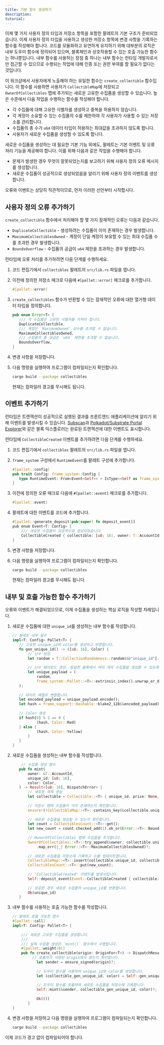 ```yaml
---
title: 기본 함수 생성하기
description:
tutorial:
---
```


이제 몇 가지 사용자 정의 타입과 저장소 항목을 포함한 팔레트의 기본 구조가 준비되었습니다.
이제 사용자 정의 타입을 사용하고 생성한 저장소 항목에 변경 사항을 기록하는 함수를 작성해야 합니다.
코드를 모듈화하고 유연하게 유지하기 위해 대부분의 로직은 내부 도우미 함수에 정의되어 있으며, 블록체인과 상호작용할 수 있는 호출 가능한 함수는 하나뿐입니다.
내부 함수를 사용하는 장점 중 하나는 내부 함수는 런타임 개발자로서만 접근할 수 있으므로 수행되는 작업에 대해 인증 또는 권한 부여를 할 필요가 없다는 것입니다.

이 워크샵에서 사용자에게 노출해야 하는 유일한 함수는 `create_collectible` 함수입니다.
이 함수를 사용하면 사용자가 `CollectibleMap`에 저장되고 `OwnerOfCollectibles` 맵에 추가되는 새로운 고유한 수집품을 생성할 수 있습니다.
높은 수준에서 다음 작업을 수행하는 함수를 작성해야 합니다.

- 각 수집품에 대해 고유한 식별자를 생성하고 중복을 허용하지 않습니다.
- 각 계정이 소유할 수 있는 수집품의 수를 제한하여 각 사용자가 사용할 수 있는 저장소를 관리합니다.
- 수집품의 총 수가 `u64` 데이터 타입이 허용하는 최대값을 초과하지 않도록 합니다.
- 사용자가 새로운 수집품을 생성할 수 있도록 합니다.

새로운 수집품을 생성하는 데 필요한 기본 기능 외에도, 팔레트는 기본 이벤트 및 오류 처리 기능을 제공해야 합니다.
이를 위해 다음과 같은 작업을 수행해야 합니다.

- 문제가 발생한 경우 무엇이 잘못되었는지를 보고하기 위해 사용자 정의 오류 메시지를 생성합니다.
- 새로운 수집품이 성공적으로 생성되었음을 알리기 위해 사용자 정의 이벤트를 생성합니다.

오류와 이벤트는 상당히 직관적이므로, 먼저 이러한 선언부터 시작합시다.

## 사용자 정의 오류 추가하기

`create_collectible` 함수에서 처리해야 할 몇 가지 잠재적인 오류는 다음과 같습니다.

- `DuplicateCollectible` - 생성하려는 수집품이 이미 존재하는 경우 발생합니다.
- `MaximumCollectiblesOwned` - 계정이 단일 계정이 보유할 수 있는 최대 수집품 수를 초과한 경우 발생합니다.
- `BoundsOverflow` - 수집품의 공급이 `u64` 제한을 초과하는 경우 발생합니다.

런타임에 오류 처리를 추가하려면 다음 단계를 수행하세요.

1. 코드 편집기에서 `collectibles` 팔레트의 `src/lib.rs` 파일을 엽니다.

2. 이전에 정의한 저장소 매크로 다음에 `#[pallet::error]` 매크로를 추가합니다.

	 ```rust
	 #[pallet::error]
	 ```

1. `create_collectibles` 함수가 반환할 수 있는 잠재적인 오류에 대한 열거형 데이터 타입을 정의합니다.

	 ```rust
	 pub enum Error<T> {
		/// 각 수집품은 고유한 식별자를 가져야 합니다.
		DuplicateCollectible,
		/// 계정은 `MaximumOwned` 상수를 초과할 수 없습니다.
		MaximumCollectiblesOwned,
		/// 수집품의 총 공급은 `u64` 제한을 초과할 수 없습니다.
		BoundsOverflow,
	}
	```

1. 변경 사항을 저장합니다.

1. 다음 명령을 실행하여 프로그램이 컴파일되는지 확인합니다.

   ```bash
   cargo build --package collectibles
   ```

   현재는 컴파일러 경고를 무시해도 됩니다.

## 이벤트 추가하기

런타임은 트랜잭션이 성공적으로 실행된 결과를 프론트엔드 애플리케이션에 알리기 위해 이벤트를 발생시킬 수 있습니다.
[Subscan](https://www.subscan.io/)과 [Polkadot/Substrate Portal Explorer](https://polkadot.js.org/apps/?rpc=wss%3A%2F%2Frpc.polkadot.io#/explorer)와 같은 블록 익스플로러는 완료된 트랜잭션에 대한 이벤트도 표시합니다.

런타임에 `CollectibleCreated` 이벤트를 추가하려면 다음 단계를 수행하세요.

1. 코드 편집기에서 `collectibles` 팔레트의 `src/lib.rs` 파일을 엽니다.

1. `frame_system` 구성에서 `RuntimeEvent`를 팔레트 구성에 추가합니다.

	 ```rust
	 #[pallet::config]
     pub trait Config: frame_system::Config {
		type RuntimeEvent: From<Event<Self>> + IsType<<Self as frame_system::Config>::RuntimeEvent>;
	}
	 ```

2. 이전에 정의한 오류 매크로 다음에 `#[pallet::event]` 매크로를 추가합니다.

	 ```rust
	 #[pallet::event]
	 ```

1. 팔레트에 대한 이벤트를 코드에 추가합니다.

	 ```rust
	 #[pallet::generate_deposit(pub(super) fn deposit_event)]
	 pub enum Event<T: Config> {
		 /// 새로운 수집품이 성공적으로 생성되었습니다.
		 CollectibleCreated { collectible: [u8; 16], owner: T::AccountId },
	 }
	 ```

1. 변경 사항을 저장합니다.

1. 다음 명령을 실행하여 프로그램이 컴파일되는지 확인합니다.

   ```bash
   cargo build --package collectibles
   ```

   현재는 컴파일러 경고를 무시해도 됩니다.

## 내부 및 호출 가능한 함수 추가하기

오류와 이벤트가 해결되었으므로, 이제 수집품을 생성하는 핵심 로직을 작성할 차례입니다.

1. 새로운 수집품에 대한 `unique_id`를 생성하는 내부 함수를 작성합니다.

	 ```rust
	 // 팔레트 내부 함수
	impl<T: Config> Pallet<T> {
		// 고유한 unique_id와 color를 생성하고 반환합니다.
		fn gen_unique_id() -> ([u8; 16], Color) {
			// 난수 생성
			let random = T::CollectionRandomness::random(&b"unique_id"[..]).0;
			
			// 난수 페이로드 생성. 동일한 블록에서 여러 개의 수집품을 생성할 수 있도록 고유성을 유지합니다.
			let unique_payload = (
				random,
				frame_system::Pallet::<T>::extrinsic_index().unwrap_or_default(),frame_system::Pallet::<T>::block_number(),
		);
		
		// 바이트 배열로 변환합니다.
		let encoded_payload = unique_payload.encode();
		let hash = frame_support::Hashable::blake2_128(&encoded_payload);
		
		// Color 생성
		if hash[0] % 2 == 0 {
				(hash, Color::Red)
		} else {
				(hash, Color::Yellow)
			} 
		}
	}
   ```

1. 새로운 수집품을 생성하는 내부 함수를 작성합니다.

	 ```rust
	     // 수집품 생성 함수
		pub fn mint(
			owner: &T::AccountId,
			unique_id: [u8; 16],
			color: Color,
		) -> Result<[u8; 16], DispatchError> {
			// 새로운 객체 생성
			let collectible = Collectible::<T> { unique_id, price: None, color, owner: owner.clone() };
			
			// 저장소 맵에 수집품이 이미 존재하는지 확인합니다.
			ensure!(!CollectibleMap::<T>::contains_key(&collectible.unique_id), Error::<T>::DuplicateCollectible);
			
			// 새로운 수집품을 생성할 수 있는지 확인합니다.
			let count = CollectiblesCount::<T>::get();
			let new_count = count.checked_add(1).ok_or(Error::<T>::BoundsOverflow)?;
			
			// OwnerOfCollectibles 맵에 수집품을 추가합니다.
			OwnerOfCollectibles::<T>::try_append(&owner, collectible.unique_id)
				.map_err(|_| Error::<T>::MaximumCollectiblesOwned)?;
			
			// 새로운 수집품을 저장소에 기록하고 수를 업데이트합니다.
			CollectibleMap::<T>::insert(collectible.unique_id, collectible);
			CollectiblesCount::<T>::put(new_count);
			
			// "CollectibleCreated" 이벤트를 발생시킵니다.
			Self::deposit_event(Event::CollectibleCreated { collectible: unique_id, owner: owner.clone() });
			
			// 성공한 경우 새로운 수집품의 unique_id를 반환합니다.
			Ok(unique_id)
		}
   ```

2. 내부 함수를 사용하는 호출 가능한 함수를 작성합니다.

	 ```rust
	 // 팔레트 호출 가능한 함수
	 #[pallet::call]
	 impl<T: Config> Pallet<T> {
		 
		 /// 새로운 고유한 수집품을 생성합니다.
		 ///
		 /// 실제 수집품 생성은 `mint()` 함수에서 수행됩니다.
		 #[pallet::weight(0)]
		 pub fn create_collectible(origin: OriginFor<T>) -> DispatchResult {
			  // 호출자가 서명된 origin에서 왔는지 확인합니다.
				let sender = ensure_signed(origin)?;
				
				// 도우미 함수를 사용하여 unique_id와 color를 생성합니다.
				let (collectible_gen_unique_id, color) = Self::gen_unique_id();
				
				// 도우미 함수를 호출하여 새로운 수집품을 저장소에 기록합니다.
				Self::mint(&sender, collectible_gen_unique_id, color)?;
				
				Ok(())
			}
	 }
   ```

1. 변경 사항을 저장하고 다음 명령을 실행하여 프로그램이 컴파일되는지 확인합니다.

   ```bash
   cargo build --package collectibles
   ```

  이제 코드가 경고 없이 컴파일되어야 합니다.